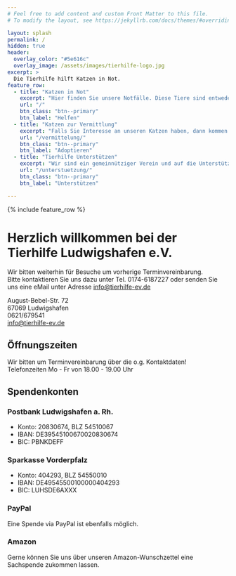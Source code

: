 ```yaml
---
# Feel free to add content and custom Front Matter to this file.
# To modify the layout, see https://jekyllrb.com/docs/themes/#overriding-theme-defaults

layout: splash
permalink: /
hidden: true
header:
  overlay_color: "#5e616c"
  overlay_image: /assets/images/tierhilfe-logo.jpg
excerpt: >
  Die Tierhilfe hilft Katzen in Not.
feature_row:
  - title: "Katzen in Not"
    excerpt: "Hier finden Sie unsere Notfälle. Diese Tiere sind entweder wegen ihrer Behinderung, ihres Alters oder einer Krankheit schwer vermittelbar."
    url: "/"
    btn_class: "btn--primary"
    btn_label: "Helfen"
  - title: "Katzen zur Vermittlung"
    excerpt: "Falls Sie Interesse an unseren Katzen haben, dann kommen Sie uns bitte besuchen. Die Vermittlung ist während der [Öffnungszeiten](/kontakt/) und nach Vereinbarung möglich."
    url: "/vermittelung/"
    btn_class: "btn--primary"
    btn_label: "Adoptieren"
  - title: "Tierhilfe Unterstützen"
    excerpt: "Wir sind ein gemeinnütziger Verein und auf die Unterstützung von unseren ehrenamtlichen Helfern und von Spendern angewiesen"
    url: "/unterstuetzung/"
    btn_class: "btn--primary"
    btn_label: "Unterstützen"

---
```


{% include feature_row %}

 

 

# Herzlich willkommen bei der Tierhilfe Ludwigshafen e.V.

Wir bitten weiterhin für Besuche um vorherige Terminvereinbarung.  
Bitte kontaktieren Sie uns dazu unter Tel. 0174-6187227 oder senden Sie uns eine eMail unter Adresse info@tierhilfe-ev.de

 	   	 	   	 
August-Bebel-Str. 72  
67069 Ludwigshafen  
0621/679541  
<info@tierhilfe-ev.de>

 	
## Öffnungszeiten

Wir bitten um Terminvereinbarung über die o.g. Kontaktdaten!  
Telefonzeiten Mo - Fr von 18.00 - 19.00 Uhr

## Spendenkonten

### Postbank Ludwigshafen a. Rh.
- Konto: 20830674, BLZ 54510067
- IBAN: DE39545100670020830674
- BIC: PBNKDEFF	 	

### Sparkasse Vorderpfalz
- Konto: 404293, BLZ 54550010
- IBAN: DE49545500100000404293
- BIC: LUHSDE6AXXX

### PayPal
Eine Spende via PayPal ist ebenfalls möglich.
 
### Amazon
Gerne können Sie uns über unseren Amazon-Wunschzettel eine Sachspende zukommen lassen.